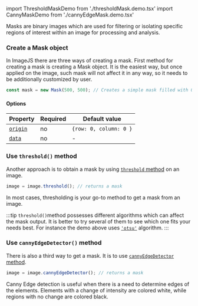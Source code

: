 import ThresholdMaskDemo from './thresholdMask.demo.tsx'
import CannyMaskDemo from './cannyEdgeMask.demo.tsx'

Masks are binary images which are used for filtering or isolating specific regions of interest within an image for processing and analysis.

### Create a Mask object

In ImageJS there are three ways of creating a mask.
First method for creating a mask is creating a Mask object. It is the easiest way, but once applied on the image, such mask will not affect it in any way, so it needs to be additionally customized by user.

```ts
const mask = new Mask(500, 500); // Creates a simple mask filled with 0s of size 500x500.
```

#### Options

| Property                                                                                      | Required | Default value          |
| --------------------------------------------------------------------------------------------- | -------- | ---------------------- |
| [`origin`](https://image-js.github.io/image-js-typescript/interfaces/MaskOptions.html#origin) | no       | `{row: 0, column: 0 }` |
| [`data`](https://image-js.github.io/image-js-typescript/interfaces/MaskOptions.html#data)     | no       | -                      |

### Use `threshold()` method

Another approach is to obtain a mask by using [`threshold` method](../Features/Operations/Threshold.md 'internal link on threshold') on an image.

```ts
image = image.threshold(); // returns a mask
```

In most cases, thresholding is your go-to method to get a mask from an image.

<ThresholdMaskDemo />

:::tip
`threshold()`method possesses different algorithms which can affect the mask output. It is better to try several of them to see which one fits your needs best. For instance the demo above uses [`'otsu'`](https://en.wikipedia.org/wiki/Otsu%27s_method 'wikipedia link on otsu') algorithm.
:::

### Use `cannyEdgeDetector()` method

There is also a third way to get a mask. It is to use [`cannyEdgeDetector` method](../Features/Morphology/Canny%20Edge%20Detector.md).

```ts
image = image.cannyEdgeDetector(); // returns a mask
```

<CannyMaskDemo />

Canny Edge detection is useful when there is a need to determine edges of the elements. Elements with a change of intensity are colored white, while regions with no change are colored black.
